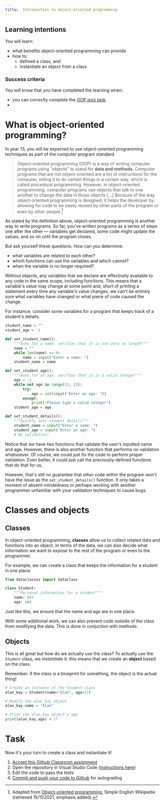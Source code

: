 ```yaml
---
title:  Introduction to object-oriented programming
---
```


## Learning intentions

You will learn:

- what benefits object-oriented programming can provide
- how to:
    - defined a class, and
    - instantiate an object from a class

### Success criteria

You will know that you have completed the learning when:

- you can correctly complete the [OOP quiz task](#task)
- 
# What is object-oriented programming?

In year 13, you will be expected to use object-oriented programming techniques as part of the computer program standard.

> Object-oriented programming (OOP) is a way of writing computer programs using "objects" to stand for **data and methods**. Computer programs that are not object-oriented are a list of instructions for the computer, telling it to do certain things in a certain way, which is called procedural programming. However, in object-oriented programming, computer programs use objects that talk to one another to change the data in those objects […]  Because of the way object-oriented programming is designed, it helps the developer by allowing for code to be easily reused by other parts of the program or even by other people.[^1]

As stated by the definition above, object-oriented programming is another way to write programs. So far, you've written programs as a series of steps one after the other — variables get declared, some code might update the values, and so on until the program closes.

But ask yourself these questions. How can you determine:

- what variables are related to each other?
- which functions can use the variables and which cannot?
- when the variable is no longer required?

Without objects, any variables that we declare are effectively available to any code in the same scope, including functions. This means that a variable's value may change at some point and, short of printing a statement every time any variable's value changes, we can't be entirely sure what variables have changed or what piece of code caused the change.

For instance, consider some variables for a program that keeps track of a student's details.

```python
student_name = ""
student_age = -1

def set_student_name():
    """Asks for a name, verifies that it is non-zero in length"""
    name = ""
    while len(name) == 0:
        name = input("Enter a name: ")
    student_name = name

def set_student_age():
    """Asks for an age, verifies that it is a valid integer"""
    age = -1
    while not age in range(11, 22):
        try:
            age = int(input("Enter an age: "))
        except:
            print("Please type a valid integer")
    student_age = age

def set_student_details():
    """Quickly sets student details"""
    student_name = input("Enter a name: ")
    student_age = input("Enter an age: ")
    # No validation!
```

Notice that we have two functions that validate the user's inputted name and age. However, there is also another function that performs no validation whatsoever. Of course, we could just fix the code to perform proper validation. Even better, it could just call the previously-defined functions that do that for us.

However, that's still no guarantee that *other* code within the program won't have the issue as the ``set_student_details()`` function. It only takes a moment of absent-mindedness or perhaps working with another programmer unfamiliar with your validation techniques to cause bugs.

# Classes and objects

## Classes

In object-oriented programming, **classes** allow us to collect related data and functions into an object. In terms of the data, we can also decide what information we want to expose to the rest of the program or even to the programmer.

For example, we can create a class that keeps the information for a student in one place:

```python
from dataclasses import dataclass

class Student:
    """Personal information for a student"""
    name: str
    age: int
```

Just like this, we ensure that the name and age are in one place.

With some additional work, we can also prevent code outside of the class from modifying the data. This is done in conjuction with methods.

## Objects

This is all great but how do we actually *use* the class? To actually use the ``Student`` class, we *instantiate* it: this means that we create an **object** based on the class.

Remember: if the class is a blueprint for something, the object is the actual thing!

```python
# Create an instance of the Student class
alan_kay = Student(name="Alan", age=17)

# Modify the alan_kay object
alan_kay.name = "Alan"

# Print the alan_kay object's age
print(alan_kay.age) # 17
```

# Task

Now it's your turn to create a class and instantiate it!

1. [Accept this Github Classroom assignment](https://classroom.github.com/a/UirLo6m3)
2. Open the repository in Visual Studio Code ([instructions here](/classroom/classroom.md))
3. Edit the code to pass the tests
4. [Commit and push your code to Github](/classroom/github.md) for autograding

[^1]: Adapted from [Object-oriented programming](https://simple.wikipedia.org/wiki/Object-oriented_programming), Simple English Wikipedia (retrieved 15/11/2021, emphasis added).
